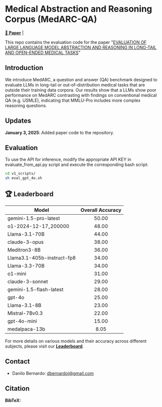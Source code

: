 # Medical Abstraction and Reasoning Corpus (MedARC-QA)

[**📖 Paper**](https://arxiv.org/abs/2406.01574) |

This repo contains the evaluation code for the paper "[EVALUATION OF LARGE LANGUAGE MODEL ABSTRACTION AND REASONING IN LONG-TAIL AND OPEN-ENDED MEDICAL TASKS]()"

## Introduction
We introduce MedARC, a question and answer (QA) benchmark designed to evaluate LLMs in long-tail or out-of-distribution medical tasks that are outside their training data corpora. Our results show that a LLMs show poor performance on MedARC contrasting with findings on conventional medical QA (e.g. USMLE), indicating that MMLU-Pro includes more complex reasoning questions. 

## Updates
**January 3, 2025**: Added paper code to the repository.

## Evaluation

To use the API for inference, modify the appropriate API KEY in evaluate_from_api.py script and execute the corresponding bash script:

```bash
cd v1_scripts/
sh eval_gpt_4o.sh
```
## 🏆 Leaderboard
| Model                          | Overall Accuracy |
|--------------------------------|:----------------:|
| gemini-1.5-pro-latest          | 50.00           |
| o1-2024-12-17_200000           | 48.00           |
| Llama-3.1-70B                  | 44.00           |
| claude-3-opus                  | 38.00           |
| Meditron3-8B                   | 36.00           |
| Llama3.1-405b-instruct-fp8     | 34.00           |
| Llama-3.3-70B                  | 34.00           |
| o1-mini                        | 31.00           |
| claude-3-sonnet                | 29.00           |
| gemini-1.5-flash-latest        | 28.00           |
| gpt-4o                         | 25.00           |
| Llama-3.1-8B                   | 23.00           |
| Mistral-7Bv0.3                 | 22.00           |
| gpt-4o-mini                    | 15.00           |
| medalpaca-13b                  |  8.05           |

For more details on various models and their accuracy across different subjects, please visit our [**Leaderboard**]().

## Contact
- Danilo Bernardo: dbernardoj@gmail.com

## Citation

**BibTeX:**
```bibtex

```
